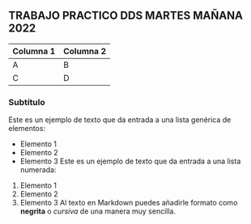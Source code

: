 ## TRABAJO PRACTICO DDS MARTES MAÑANA 2022

|Columna 1|Columna 2|
|--------|--------|
|    A    |    B    |
|    C    |    D    |


### Subtítulo
Este es un ejemplo de texto que da entrada a una lista genérica de elementos:
- Elemento 1
- Elemento 2
- Elemento 3
Este es un ejemplo de texto que da entrada a una lista numerada:
1. Elemento 1
2. Elemento 2
3. Elemento 3
Al texto en Markdown puedes añadirle formato como **negrita** o *cursiva* de una manera muy sencilla.
